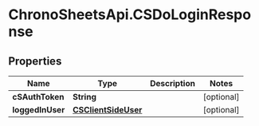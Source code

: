 # ChronoSheetsApi.CSDoLoginResponse

## Properties
Name | Type | Description | Notes
------------ | ------------- | ------------- | -------------
**cSAuthToken** | **String** |  | [optional] 
**loggedInUser** | [**CSClientSideUser**](CSClientSideUser.md) |  | [optional] 


